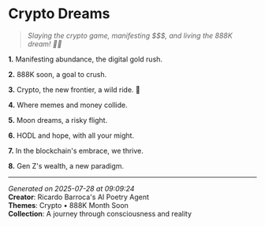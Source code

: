 # Crypto Dreams

> *Slaying the crypto game, manifesting $$$, and living the 888K dream! 💸🚀*

**1.** Manifesting abundance, the digital gold rush.


**2.** 888K soon, a goal to crush.


**3.** Crypto, the new frontier, a wild ride. 🚀


**4.** Where memes and money collide.


**5.** Moon dreams, a risky flight.


**6.** HODL and hope, with all your might.


**7.** In the blockchain's embrace, we thrive.


**8.** Gen Z's wealth, a new paradigm.



---

*Generated on 2025-07-28 at 09:09:24*  
**Creator**: Ricardo Barroca's AI Poetry Agent  
**Themes**: Crypto • 888K Month Soon  
**Collection**: A journey through consciousness and reality